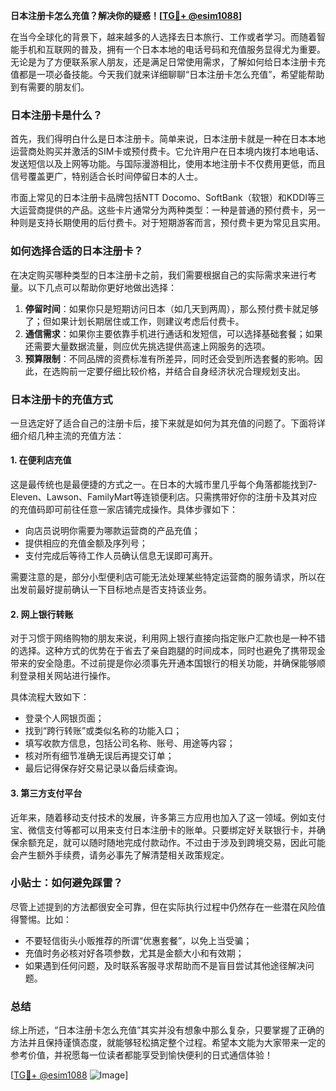 **日本注册卡怎么充值？解决你的疑惑！[[TG💪+ @esim1088](https://t.me/s/esim1088)]**

在当今全球化的背景下，越来越多的人选择去日本旅行、工作或者学习。而随着智能手机和互联网的普及，拥有一个日本本地的电话号码和充值服务显得尤为重要。无论是为了方便联系家人朋友，还是满足日常使用需求，了解如何给日本注册卡充值都是一项必备技能。今天我们就来详细聊聊“日本注册卡怎么充值”，希望能帮助到有需要的朋友们。

### 日本注册卡是什么？

首先，我们得明白什么是日本注册卡。简单来说，日本注册卡就是一种在日本本地运营商处购买并激活的SIM卡或预付费卡。它允许用户在日本境内拨打本地电话、发送短信以及上网等功能。与国际漫游相比，使用本地注册卡不仅费用更低，而且信号覆盖更广，特别适合长时间停留日本的人士。

市面上常见的日本注册卡品牌包括NTT Docomo、SoftBank（软银）和KDDI等三大运营商提供的产品。这些卡片通常分为两种类型：一种是普通的预付费卡，另一种则是支持长期使用的后付费卡。对于短期游客而言，预付费卡更为常见且实用。

### 如何选择合适的日本注册卡？

在决定购买哪种类型的日本注册卡之前，我们需要根据自己的实际需求来进行考量。以下几点可以帮助你更好地做出选择：

1. **停留时间**：如果你只是短期访问日本（如几天到两周），那么预付费卡就足够了；但如果计划长期居住或工作，则建议考虑后付费卡。
2. **通信需求**：如果你主要依靠手机进行通话和发短信，可以选择基础套餐；如果还需要大量数据流量，则应优先挑选提供高速上网服务的选项。
3. **预算限制**：不同品牌的资费标准有所差异，同时还会受到所选套餐的影响。因此，在选购前一定要仔细比较价格，并结合自身经济状况合理规划支出。

### 日本注册卡的充值方式

一旦选定好了适合自己的注册卡后，接下来就是如何为其充值的问题了。下面将详细介绍几种主流的充值方法：

#### 1. 在便利店充值
这是最传统也是最便捷的方式之一。在日本的大城市里几乎每个角落都能找到7-Eleven、Lawson、FamilyMart等连锁便利店。只需携带好你的注册卡及其对应的充值码即可前往任意一家店铺完成操作。具体步骤如下：
- 向店员说明你需要为哪款运营商的产品充值；
- 提供相应的充值金额及序列号；
- 支付完成后等待工作人员确认信息无误即可离开。

需要注意的是，部分小型便利店可能无法处理某些特定运营商的服务请求，所以在出发前最好提前确认一下目标地点是否支持该业务。

#### 2. 网上银行转账
对于习惯于网络购物的朋友来说，利用网上银行直接向指定账户汇款也是一种不错的选择。这种方式的优势在于省去了亲自跑腿的时间成本，同时也避免了携带现金带来的安全隐患。不过前提是你必须事先开通本国银行的相关功能，并确保能够顺利登录相关网站进行操作。

具体流程大致如下：
- 登录个人网银页面；
- 找到“跨行转账”或类似名称的功能入口；
- 填写收款方信息，包括公司名称、账号、用途等内容；
- 核对所有细节准确无误后再提交订单；
- 最后记得保存好交易记录以备后续查询。

#### 3. 第三方支付平台
近年来，随着移动支付技术的发展，许多第三方应用也加入了这一领域。例如支付宝、微信支付等都可以用来支付日本注册卡的账单。只要绑定好关联银行卡，并确保余额充足，就可以随时随地完成付款动作。不过由于涉及到跨境交易，因此可能会产生额外手续费，请务必事先了解清楚相关政策规定。

### 小贴士：如何避免踩雷？

尽管上述提到的方法都很安全可靠，但在实际执行过程中仍然存在一些潜在风险值得警惕。比如：
- 不要轻信街头小贩推荐的所谓“优惠套餐”，以免上当受骗；
- 充值时务必核对好各项参数，尤其是金额大小和有效期；
- 如果遇到任何问题，及时联系客服寻求帮助而不是盲目尝试其他途径解决问题。

### 总结

综上所述，“日本注册卡怎么充值”其实并没有想象中那么复杂，只要掌握了正确的方法并且保持谨慎态度，就能够轻松搞定整个过程。希望本文能为大家带来一定的参考价值，并祝愿每一位读者都能享受到愉快便利的日式通信体验！

[[TG💪+ @esim1088](https://t.me/s/esim1088) ![Image](https://i.postimg.cc/4NQfJmqS/Snipaste-2025-05-13-00-14-12.png)]